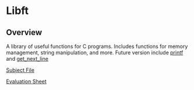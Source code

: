 # Libft

## Overview

A library of useful functions for C programs. Includes functions for memory management, string manipulation, and more.
Future version include [printf](../ft_printf/) and [get_next_line](../get_next_line/)

[Subject File](../.misc/Subjects/Libft.subject.pdf)

[Evaluation Sheet](../.misc/Eval/Libft.eval.pdf)
